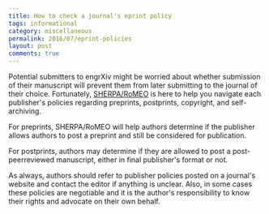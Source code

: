 ```yaml
---
title: How to check a journal's eprint policy
tags: informational
category: miscellaneous
permalink: 2016/07/eprint-policies
layout: post
comments: true
---
```


Potential submitters to engrXiv might be worried about whether submission of their manuscript will prevent them from later submitting to the journal of their choice. Fortunately, <a href="http://www.sherpa.ac.uk/romeo/index.php" target="_blank">SHERPA/RoMEO</a> is here to help you navigate each publisher's policies regarding preprints, postprints, copyright, and self-archiving.

For preprints, SHERPA/RoMEO will help authors determine if the publisher allows authors to post a preprint and still be considered for publication.

For postprints, authors may determine if they are allowed to post a post-peerreviewed manuscript, either in final publisher's format or not.

As always, authors should refer to publisher policies posted on a journal's website and contact the editor if anything is unclear. Also, in some cases these policies are negotiable and it is the author's responsibility to know their rights and advocate on their own behalf.
